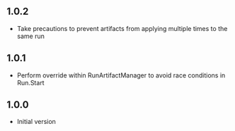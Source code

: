 ## 1.0.2
* Take precautions to prevent artifacts from applying multiple times to the same run

## 1.0.1
* Perform override within RunArtifactManager to avoid race conditions in Run.Start

## 1.0.0
* Initial version